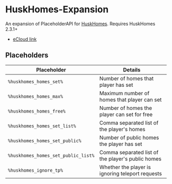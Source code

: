# HuskHomes-Expansion

An expansion of PlaceholderAPI for [HuskHomes](https://github.com/WiIIiam278/HuskHomes2). Requires HuskHomes 2.3.1+

* [eCloud link](https://api.extendedclip.com/expansions/huskhomes/)

## Placeholders
Placeholder | Details
------------ | ------------ 
`%huskhomes_homes_set%` | Number of homes that player has set
`%huskhomes_homes_max%` | Maximum number of homes that player can set
`%huskhomes_homes_free%` | Number of homes the player can set for free
`%huskhomes_homes_set_list%` | Comma separated list of the player's homes
`%huskhomes_homes_set_public%` | Number of public homes the player has set
`%huskhomes_homes_set_public_list%` | Comma separated list of the player's public homes
`%huskhomes_ignore_tp%` | Whether the player is ignoring teleport requests
